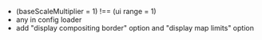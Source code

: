 - (baseScaleMultiplier = 1) !== (ui range = 1)
- any in config loader
- add "display compositing border" option and "display map limits" option
